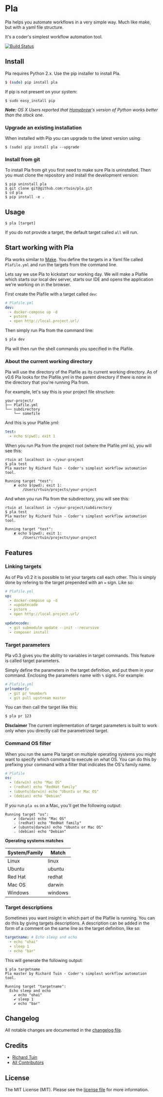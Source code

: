 # Pla

Pla helps you automate workflows in a very simple way. Much like make, but with a yaml file structure.

It's a coder's simplest workflow automation tool.

[![Build Status](https://travis-ci.org/rtuin/pla.svg?branch=master)](https://travis-ci.org/rtuin/pla)

## Install

Pla requires Python 2.x. 
Use the pip installer to install Pla.

``` bash
$ (sudo) pip install pla
```

If pip is not present on your system:
```
$ sudo easy_install pip
```

_**Note:** OS X Users reported that [Homebrew](http://brew.sh/)'s version of Python works better than the stock one._

### Upgrade an existing installation

When installed with Pip you can upgrade to the latest version using:
```shell
$ (sudo) pip install pla --upgrade
```

### Install from git
To install Pla from git you first need to make sure Pla is uninstalled. Then you must clone the repository and install 
the development version:

```shell
$ pip uninstall pla
$ git clone git@github.com:rtuin/pla.git
$ cd pla
$ pip install -e .
```

## Usage

```shell
$ pla [target]
```

If you do not provide a target, the default target called `all` will run.

## Start working with Pla

Pla works similar to [Make](https://www.gnu.org/software/make/). You define the targets in a Yaml file called `Plafile.yml`
and run the targets from the command line.

Lets say we use Pla to kickstart our working day. We will make a Plafile which starts our local dev server, starts our IDE
 and opens the application we're working on in the browser.
 
First create the Plafile with a target called `dev`:

```yaml
# Plafile.yml
dev:
  - docker-compose up -d
  - pstorm .
  - open http://local.project.url/
```

Then simply run Pla from the command line:
```bash
$ pla dev
```

Pla will then run the shell commands you specified in the Plafile.

### About the current working directory

Pla will use the directory of the Plafile as its current working directory. As of v0.6 Pla looks for the
Plafile.yml in the parent directory if there is none in the directory that you're running Pla from.

For example, let's say this is your project file structure:
```
your-project/
├── Plafile.yml
└── subdirectory
    └── somefile
```

And this is your Plafile.yml:

```yaml
test:
  - echo $(pwd); exit 1
```

When you run Pla from the project root (where the Plafile.yml is), you will see this:

```
rtuin at localhost in ~/your-project
$ pla test
Pla master by Richard Tuin - Coder's simplest workflow automation tool.

Running target "test":
    ✘ echo $(pwd); exit 1:
        /Users/rtuin/projects/your-project
```

And when you run Pla from the subdirectory, you will see this:

```
rtuin at localhost in ~/your-project/subdirectory
$ pla test
Pla master by Richard Tuin - Coder's simplest workflow automation tool.

Running target "test":
    ✘ echo $(pwd); exit 1:
        /Users/rtuin/projects/your-project
```

## Features

### Linking targets

As of Pla v0.2 it is possible to let your targets call each other. This is simply done by refering to the target 
prepended with an `=` sign. Like so:

```yaml
# Plafile.yml
up:
  - docker-compose up -d
  - =updatecode
  - pstorm .
  - open http://local.project.url/
  
updatecode:
  - git submodule update --init --recursive
  - composer install
```

### Target parameters

Pla v0.3 gives you the ability to variables in target commands. This feature is called target parameters.
 
Simply define the parameters in the target definition, and put them in your command. Enclosing the parameters name with 
`%` signs. For example:

```yaml
# Plafile.yml
pr[number]:
  - git pr %number%
  - git pull upstream master
```

You can then call the target like this:

```bash
$ pla pr 123
```

  **Disclaimer** The current implementation of target parameters is built to work only when you directly call the
  parametrized target.
  
### Command OS filter

When you run the same Pla target on multiple operating systems you might want to specify which command to execute on what OS.
You can do this by prefixing your command with a filter that indicates the OS's family name.
 
```yaml
# Plafile
os:
  - (darwin) echo "Mac OS"
  - (redhat) echo "RedHat family"
  - (ubuntu|darwin) echo "Ubuntu or Mac OS"
  - (debian) echo "Debian"
```

If you run `pla os` on a Mac, you'll get the following output:
```
Running target "os":
    ✔ (darwin) echo "Mac OS"
    . (redhat) echo "RedHat family"
    ✔ (ubuntu|darwin) echo "Ubuntu or Mac OS"
    . (debian) echo "Debian"
```

**Operating systems matches**

| System/Family | Match   |
|---------------|---------|
| Linux         | linux   |
| Ubuntu        | ubuntu  |
| Red Hat       | redhat  |
| Mac OS        | darwin  |
| Windows       | windows |

### Target descriptions

Sometimes you want insight in which part of the Plafile is running. You can do this by giving targets descriptions.
A description can be added in the form of a comment on the same line as the target definition, like so:

```yaml
targetname: # Echo sleep and echo
  - echo "ohai"
  - sleep 1
  - echo "bar"
```

This will generate the following output:

```
$ pla targetname
Pla master by Richard Tuin - Coder's simplest workflow automation tool.

Running target "targetname":
  Echo sleep and echo
    ✔ echo "ohai"
    ✔ sleep 1
    ✔ echo "bar"
```

## Changelog

All notable changes are documented in the [changelog file](https://github.com/rtuin/pla/blob/master/CHANGELOG.md).

## Credits

- [Richard Tuin](https://github.com/rtuin)
- [All Contributors](https://github.com/rtuin/pla/contributors)

## License

The MIT License (MIT). Please see the [license file](https://github.com/rtuin/pla/blob/master/LICENSE) for more information.
